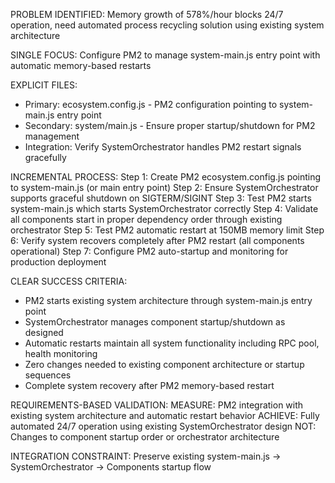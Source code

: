 PROBLEM IDENTIFIED: Memory growth of 578%/hour blocks 24/7 operation, need automated process recycling solution using existing system architecture

SINGLE FOCUS: Configure PM2 to manage system-main.js entry point with automatic memory-based restarts

EXPLICIT FILES:
- Primary: ecosystem.config.js - PM2 configuration pointing to system-main.js entry point
- Secondary: system/main.js - Ensure proper startup/shutdown for PM2 management
- Integration: Verify SystemOrchestrator handles PM2 restart signals gracefully

INCREMENTAL PROCESS:
Step 1: Create PM2 ecosystem.config.js pointing to system-main.js (or main entry point)
Step 2: Ensure SystemOrchestrator supports graceful shutdown on SIGTERM/SIGINT
Step 3: Test PM2 starts system-main.js which starts SystemOrchestrator correctly
Step 4: Validate all components start in proper dependency order through existing orchestrator
Step 5: Test PM2 automatic restart at 150MB memory limit
Step 6: Verify system recovers completely after PM2 restart (all components operational)
Step 7: Configure PM2 auto-startup and monitoring for production deployment

CLEAR SUCCESS CRITERIA:
- PM2 starts existing system architecture through system-main.js entry point
- SystemOrchestrator manages component startup/shutdown as designed
- Automatic restarts maintain all system functionality including RPC pool, health monitoring
- Zero changes needed to existing component architecture or startup sequences
- Complete system recovery after PM2 memory-based restart

REQUIREMENTS-BASED VALIDATION:
MEASURE: PM2 integration with existing system architecture and automatic restart behavior
ACHIEVE: Fully automated 24/7 operation using existing SystemOrchestrator design
NOT: Changes to component startup order or orchestrator architecture

INTEGRATION CONSTRAINT: Preserve existing system-main.js → SystemOrchestrator → Components startup flow